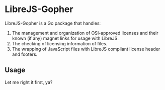 # LibreJS-Gopher #

LibreJS-Gopher is a Go package that handles:

1. The management and organization of OSI-approved licenses and their known (if any) magnet links for usage with LibreJS.
2. The checking of licensing information of files.
3. The wrapping of JavaScript files with LibreJS compliant license header and footers.

## Usage ##

Let me right it first, ya?